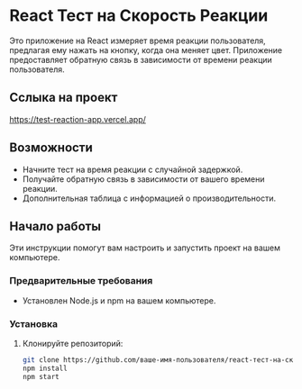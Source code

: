 # React Тест на Скорость Реакции

Это приложение на React измеряет время реакции пользователя, предлагая ему нажать на кнопку, когда она меняет цвет. Приложение предоставляет обратную связь в зависимости от времени реакции пользователя.

## Сслыка на проект

https://test-reaction-app.vercel.app/

## Возможности

- Начните тест на время реакции с случайной задержкой.
- Получайте обратную связь в зависимости от вашего времени реакции.
- Дополнительная таблица с информацией о производительности.

## Начало работы

Эти инструкции помогут вам настроить и запустить проект на вашем компьютере.

### Предварительные требования

- Установлен Node.js и npm на вашем компьютере.

### Установка

1. Клонируйте репозиторий:

   ```bash
   git clone https://github.com/ваше-имя-пользователя/react-тест-на-скорость-реакции.git
   npm install
   npm start
